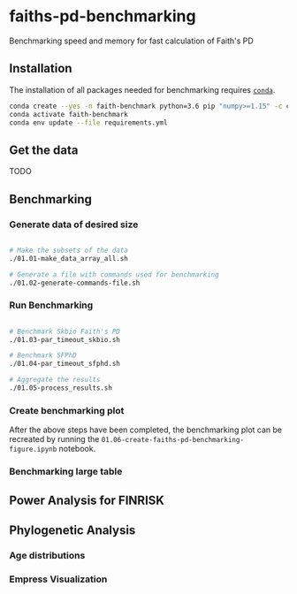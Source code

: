 # faiths-pd-benchmarking
Benchmarking speed and memory for fast calculation of Faith's PD

## Installation
The installation of all packages needed for benchmarking requires 
[`conda`](https://conda.io).

```bash
conda create --yes -n faith-benchmark python=3.6 pip "numpy>=1.15" -c conda-forge
conda activate faith-benchmark
conda env update --file requirements.yml 
```

## Get the data
TODO

## Benchmarking

### Generate data of desired size
```bash

# Make the subsets of the data
./01.01-make_data_array_all.sh

# Generate a file with commands used for benchmarking
./01.02-generate-commands-file.sh


```

### Run Benchmarking
```bash

# Benchmark Skbio Faith's PD
./01.03-par_timeout_skbio.sh

# Benchmark SFPhD
./01.04-par_timeout_sfphd.sh

# Aggregate the results
./01.05-process_results.sh

```

### Create benchmarking plot
After the above steps have been completed, the benchmarking plot can be 
recreated by running the `01.06-create-faiths-pd-benchmarking-figure.ipynb` 
notebook.

### Benchmarking large table


## Power Analysis for FINRISK


## Phylogenetic Analysis

### Age distributions

### Empress Visualization
